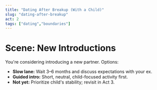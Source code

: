 ```yaml
---
title: "Dating After Breakup (With a Child)"
slug: "dating-after-breakup"
act: 2
tags: ["dating","boundaries"]
---
```


# Scene: New Introductions
You're considering introducing a new partner. Options:

- **Slow lane:** Wait 3–6 months and discuss expectations with your ex.
- **Guided intro:** Short, neutral, child-focused activity first.
- **Not yet:** Prioritize child's stability; revisit in Act 3.
